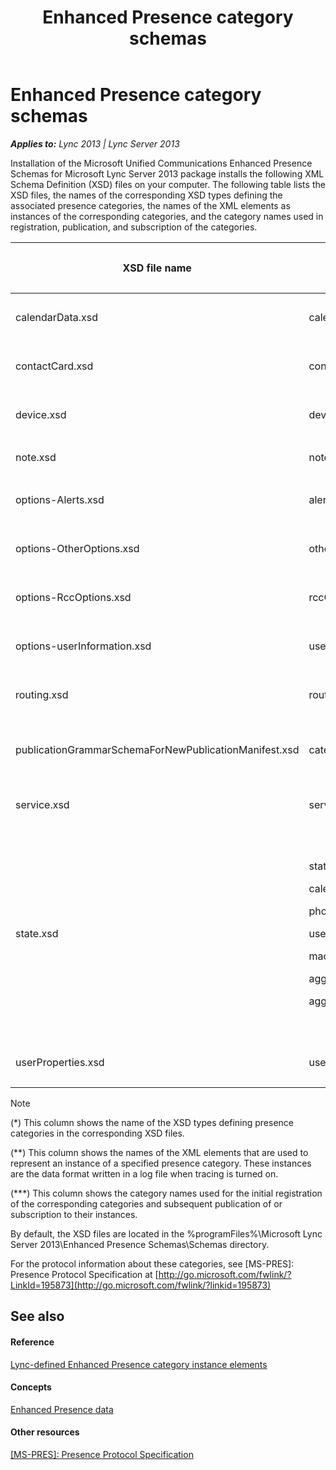 ﻿---
title: Enhanced Presence category schemas
TOCTitle: Enhanced Presence category schemas
ms:assetid: b0126b0d-345e-4c30-b2b7-c33951b35039
ms:mtpsurl: https://msdn.microsoft.com/en-us/library/Dn454624(v=office.15)
ms:contentKeyID: 57093014
ms.date: 02/11/2016
mtps_version: v=office.15
---

# Enhanced Presence category schemas


_**Applies to:** Lync 2013 | Lync Server 2013_

Installation of the Microsoft Unified Communications Enhanced Presence Schemas for Microsoft Lync Server 2013 package installs the following XML Schema Definition (XSD) files on your computer. The following table lists the XSD files, the names of the corresponding XSD types defining the associated presence categories, the names of the XML elements as instances of the corresponding categories, and the category names used in registration, publication, and subscription of the categories.

<table>
<colgroup>
<col style="width: 25%" />
<col style="width: 25%" />
<col style="width: 25%" />
<col style="width: 25%" />
</colgroup>
<thead>
<tr class="header">
<th><p>XSD file name</p></th>
<th><p>Category XSD type (*)</p></th>
<th><p>Category instance data element (**)</p></th>
<th><p>Category name (***)</p></th>
</tr>
</thead>
<tbody>
<tr class="odd">
<td><p>calendarData.xsd</p></td>
<td><p>calendarDataType</p></td>
<td><p>&lt;<a href="calendardata-category-instance-value-element.md">calendarData category instance value element</a>&gt;</p></td>
<td><p>calendarData</p></td>
</tr>
<tr class="even">
<td><p>contactCard.xsd</p></td>
<td><p>contactCardType</p></td>
<td><p>&lt;<a href="contactcard-category-instance-value-element.md">contactCard category instance value element</a>&gt;</p></td>
<td><p>contactCard</p></td>
</tr>
<tr class="odd">
<td><p>device.xsd</p></td>
<td><p>deviceType</p></td>
<td><p>&lt;<a href="device-category-instance-value-element.md">device category instance value element</a>&gt;</p></td>
<td><p>device</p></td>
</tr>
<tr class="even">
<td><p>note.xsd</p></td>
<td><p>noteType</p></td>
<td><p>&lt;<a href="note-category-instance-value-element.md">note category instance value element</a>&gt;</p></td>
<td><p>note</p></td>
</tr>
<tr class="odd">
<td><p>options-Alerts.xsd</p></td>
<td><p>alertsType</p></td>
<td><p>&lt;<a href="alerts-category-instance-value-element.md">alerts category instance value element</a>&gt;</p></td>
<td><p>alerts</p></td>
</tr>
<tr class="even">
<td><p>options-OtherOptions.xsd</p></td>
<td><p>otherOptionsType</p></td>
<td><p>&lt;<a href="otheroptions-category-instance-value-element.md">otherOptions category instance value element</a>&gt;</p></td>
<td><p>otherOptions</p></td>
</tr>
<tr class="odd">
<td><p>options-RccOptions.xsd</p></td>
<td><p>rccOptionsType</p></td>
<td><p>&lt;<a href="rccoptions-category-instance-value-element.md">rccOptions category instance value element</a>&gt;</p></td>
<td><p>rccOptions</p></td>
</tr>
<tr class="even">
<td><p>options-userInformation.xsd</p></td>
<td><p>userInformationType</p></td>
<td><p>&lt;<a href="userinformation-category-instance-value-element.md">userInformation category instance value element</a>&gt;</p></td>
<td><p>userInformation</p></td>
</tr>
<tr class="odd">
<td><p>routing.xsd</p></td>
<td><p>routing-type</p></td>
<td><p>&lt;<a href="routing-category-instance-value-element.md">routing category instance value element</a>&gt;</p></td>
<td><p>routing</p></td>
</tr>
<tr class="even">
<td><p>publicationGrammarSchemaForNewPublicationManifest.xsd</p></td>
<td><p>categoryPublicationManifestType</p></td>
<td><p>&lt;<a href="categorypublicationmanifest-element.md">categoryPublicationManifest element</a>&gt;</p></td>
<td><p>Category publication grammar</p></td>
</tr>
<tr class="odd">
<td><p>service.xsd</p></td>
<td><p>servicesType</p></td>
<td><p>&lt;<a href="services-category-instance-value-element.md">services category instance value element</a>&gt;</p></td>
<td><p>services</p></td>
</tr>
<tr class="even">
<td><p>state.xsd</p></td>
<td><p>stateType</p>
<p>calendarState</p>
<p>phoneState</p>
<p>userState</p>
<p>machineState</p>
<p>aggregateState</p>
<p>aggregateMachineState</p></td>
<td><p>&lt;<a href="state-category-instance-value-elements.md">state category instance value elements</a>&gt;</p>
<p>&lt;<a href="state-element_3.md">state[@type='calendarState'] element</a>&gt;</p>
<p>&lt;<a href="state-element_1.md">state[@type='phoneState'] element</a>&gt;</p>
<p>&lt;<a href="state-element.md">state[@type='userState'] element</a>&gt;</p>
<p>&lt;<a href="state-element_2.md">state[@type='machineState'] element</a>&gt;</p>
<p>&lt;<a href="state-element_4.md">state[@type='aggregateState'] element</a>&gt;</p>
<p>&lt;<a href="state-element_5.md">state[@type='aggregateMachineState'] element</a>&gt;</p></td>
<td><p>state</p>
<p>state</p>
<p>state</p>
<p>state</p>
<p>state</p>
<p>state</p>
<p>state</p></td>
</tr>
<tr class="odd">
<td><p>userProperties.xsd</p></td>
<td><p>userPropertiesType</p></td>
<td><p>&lt;<a href="userproperties-category-instance-value-element.md">userProperties category instance value element</a>&gt;</p></td>
<td><p>userProperties</p></td>
</tr>
</tbody>
</table>



> [!NOTE]
> <P>(*) This column shows the name of the XSD types defining presence categories in the corresponding XSD files.</P>
> <P>(**) This column shows the names of the XML elements that are used to represent an instance of a specified presence category. These instances are the data format written in a log file when tracing is turned on.</P>
> <P>(***) This column shows the category names used for the initial registration of the corresponding categories and subsequent publication of or subscription to their instances.</P>



By default, the XSD files are located in the %programFiles%\\Microsoft Lync Server 2013\\Enhanced Presence Schemas\\Schemas directory.

For the protocol information about these categories, see \[MS-PRES\]: Presence Protocol Specification at [http://go.microsoft.com/fwlink/?LinkId=195873](http://go.microsoft.com/fwlink/?linkid=195873)

## See also

#### Reference

[Lync-defined Enhanced Presence category instance elements](lync-defined-enhanced-presence-category-instance-elements.md)

#### Concepts

[Enhanced Presence data](enhanced-presence-data.md)

#### Other resources

[\[MS-PRES\]: Presence Protocol Specification](http://go.microsoft.com/fwlink/?linkid=195873)

